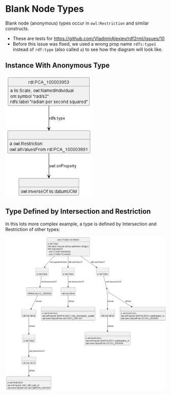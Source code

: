 # Blank Node Types

Blank node (anonymous) types occur in `owl:Restriction` and similar constructs.
- These are tests for  https://github.com/VladimirAlexiev/rdf2rml/issues/10
- Before this issue was fixed, we used a wrong prop name `rdfs:type1` instead of `rdf:type` (also called `a`) to see how the diagram will look like.

## Instance With Anonymous Type

![](example.png)

## Type Defined by Intersection and Restriction

In this lots more complex example, a type is defined by Intersection and Restriction of other types:

![](example2.png)
